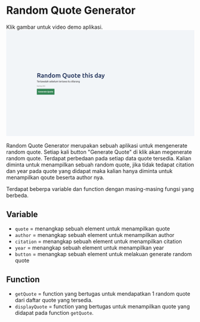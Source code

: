 # Random Quote Generator

Klik gambar untuk video demo aplikasi.
[![](./assets/img.png)](https://drive.google.com/file/d/1yZpxloVzFp6sbPo5cOMVLBjbPd2NEsks/view?usp=sharing)

Random Quote Generator merupakan sebuah aplikasi untuk mengenerate random quote.
Setiap kali button "Generate Quote" di klik akan megenerate random quote.
Terdapat perbedaan pada setiap data quote tersedia.
Kalian diminta untuk menampilkan sebuah random quote, jika tidak tedapat citation dan year pada quote yang didapat maka kalian hanya diminta untuk menampilkan qoute beserta author nya.

Terdapat beberpa variable dan function dengan masing-masing fungsi yang berbeda.

## Variable

- `quote` = menangkap sebuah element untuk menampilkan quote
- `author` = menangkap sebuah element untuk menampilkan author
- `citation` = menangkap sebuah element untuk menampilkan citation
- `year` = menangkap sebuah element untuk menampilkan year
- `button` = menangkap sebuah element untuk melakuan generate random quote


## Function

- `getQuote` = function yang bertugas untuk mendapatkan 1 random quote dari daftar quote yang tersedia.
- `displayQuote` = function yang bertugas untuk menampilkan quote yang didapat pada function `getQuote`.

